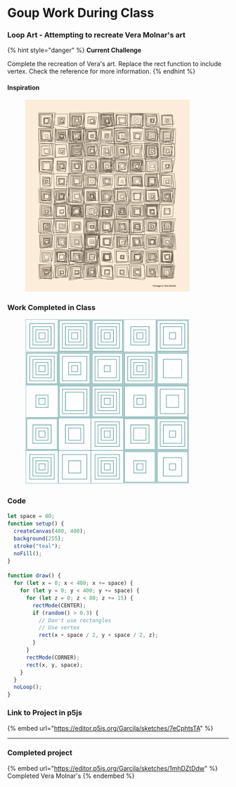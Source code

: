 # Goup Work During Class

### Loop Art - Attempting to recreate Vera Molnar's art

{% hint style="danger" %}
**Current Challenge**

Complete the recreation of Vera's art.  Replace the rect function to include vertex.  Check the reference for more information.
{% endhint %}

#### Inspiration

<figure><img src="../.gitbook/assets/Screen Shot 2023-10-04 at 8.43.37 PM.png" alt="" width="375"><figcaption></figcaption></figure>

### Work Completed in Class

<figure><img src="../.gitbook/assets/Screen Shot 2023-10-04 at 8.44.49 PM.png" alt="" width="375"><figcaption></figcaption></figure>

### Code

```javascript
let space = 80;
function setup() {
  createCanvas(400, 400);
  background(255);
  stroke("teal");
  noFill();
}

function draw() {
  for (let x = 0; x < 400; x += space) {
    for (let y = 0; y < 400; y += space) {
      for (let z = 0; z < 80; z += 15) {
        rectMode(CENTER);
        if (random() > 0.3) {
          // Don't use rectangles
          // Use vertex
          rect(x + space / 2, y + space / 2, z);
        }
      }
      rectMode(CORNER);
      rect(x, y, space);
    }
  }
  noLoop();
}

```

### Link to Project in p5js

{% embed url="https://editor.p5js.org/Garcila/sketches/7eCphtsTA" %}

***

### Completed project

{% embed url="https://editor.p5js.org/Garcila/sketches/1mhDZtDdw" %}
Completed Vera Molnar's
{% endembed %}
